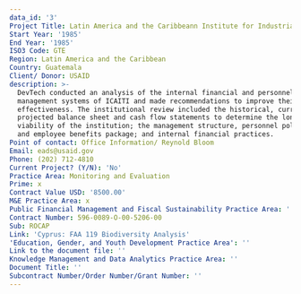 ```yaml
---
data_id: '3'
Project Title: Latin America and the Caribbeann Institute for Industrial Research Technology
Start Year: '1985'
End Year: '1985'
ISO3 Code: GTE
Region: Latin America and the Caribbean
Country: Guatemala
Client/ Donor: USAID
description: >-
  DevTech conducted an analysis of the internal financial and personnel
  management systems of ICAITI and made recommendations to improve their
  effectiveness. The institutional review included the historical, current, and
  projected balance sheet and cash flow statements to determine the long-term
  viability of the institution; the management structure, personnel policies,
  and employee benefits package; and internal financial practices.
Point of contact: Office Information/ Reynold Bloom
Email: eads@usaid.gov
Phone: (202) 712-4810
Current Project? (Y/N): 'No'
Practice Area: Monitoring and Evaluation
Prime: x
Contract Value USD: '8500.00'
M&E Practice Area: x
Public Financial Management and Fiscal Sustainability Practice Area: ''
Contract Number: 596-0089-O-00-5206-00
Sub: ROCAP
Link: 'Cyprus: FAA 119 Biodiversity Analysis'
'Education, Gender, and Youth Development Practice Area': ''
Link to the document file: ''
Knowledge Management and Data Analytics Practice Area: ''
Document Title: ''
Subcontract Number/Order Number/Grant Number: ''
---
```

